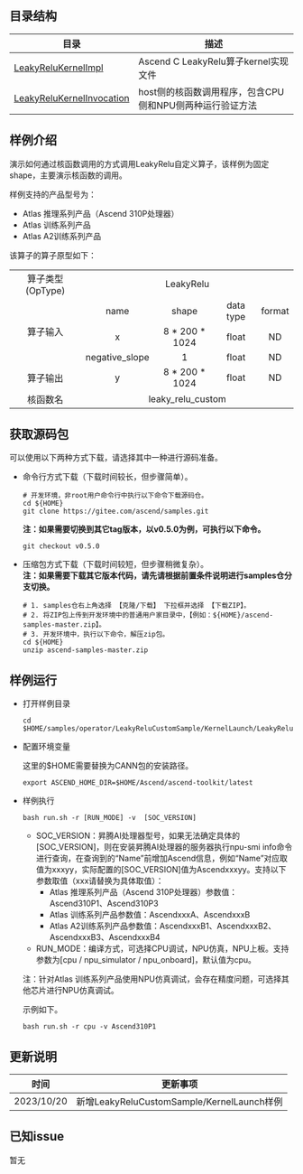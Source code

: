 ## 目录结构
| 目录                  | 描述                   |
|---------------------|----------------------|
| [LeakyReluKernelImpl](./LeakyReluKernelImpl)       | Ascend C LeakyRelu算子kernel实现文件 |
| [LeakyReluKernelInvocation](./LeakyReluKernelInvocation) | host侧的核函数调用程序，包含CPU侧和NPU侧两种运行验证方法 |

## 样例介绍

演示如何通过核函数调用的方式调用LeakyRelu自定义算子，该样例为固定shape，主要演示核函数的调用。

样例支持的产品型号为：
- Atlas 推理系列产品（Ascend 310P处理器）
- Atlas 训练系列产品
- Atlas A2训练系列产品

该算子的算子原型如下：
<table>
<tr><td rowspan="1" align="center">算子类型(OpType)</td><td colspan="4" align="center">LeakyRelu</td></tr>
</tr>
<tr><td rowspan="3" align="center">算子输入</td><td align="center">name</td><td align="center">shape</td><td align="center">data type</td><td align="center">format</td></tr>
<tr><td align="center">x</td><td align="center">8 * 200 * 1024</td><td align="center">float</td><td align="center">ND</td></tr>
<tr><td align="center">negative_slope</td><td align="center">1</td><td align="center">float</td><td align="center">ND</td></tr>
</tr>
</tr>
<tr><td rowspan="1" align="center">算子输出</td><td align="center">y</td><td align="center">8 * 200 * 1024</td><td align="center">float</td><td align="center">ND</td></tr>
</tr>
<tr><td rowspan="1" align="center">核函数名</td><td colspan="4" align="center">leaky_relu_custom</td></tr>
</table>

## 获取源码包
    
 可以使用以下两种方式下载，请选择其中一种进行源码准备。

 - 命令行方式下载（下载时间较长，但步骤简单）。

   ```    
   # 开发环境，非root用户命令行中执行以下命令下载源码仓。    
   cd ${HOME}     
   git clone https://gitee.com/ascend/samples.git
   ```
   **注：如果需要切换到其它tag版本，以v0.5.0为例，可执行以下命令。**
   ```
   git checkout v0.5.0
   ```   
 - 压缩包方式下载（下载时间较短，但步骤稍微复杂）。   
   **注：如果需要下载其它版本代码，请先请根据前置条件说明进行samples仓分支切换。**   
   ``` 
   # 1. samples仓右上角选择 【克隆/下载】 下拉框并选择 【下载ZIP】。    
   # 2. 将ZIP包上传到开发环境中的普通用户家目录中，【例如：${HOME}/ascend-samples-master.zip】。     
   # 3. 开发环境中，执行以下命令，解压zip包。     
   cd ${HOME}    
   unzip ascend-samples-master.zip
   ```

## 样例运行

  - 打开样例目录
        
    ```    
    cd $HOME/samples/operator/LeakyReluCustomSample/KernelLaunch/LeakyReluKernelInvocation
    ```
  - 配置环境变量
    
    这里的\$HOME需要替换为CANN包的安装路径。
    ```
    export ASCEND_HOME_DIR=$HOME/Ascend/ascend-toolkit/latest
    ```

  - 样例执行

    ```
    bash run.sh -r [RUN_MODE] -v  [SOC_VERSION]
    ```
    - SOC_VERSION：昇腾AI处理器型号，如果无法确定具体的[SOC_VERSION]，则在安装昇腾AI处理器的服务器执行npu-smi info命令进行查询，在查询到的“Name”前增加Ascend信息，例如“Name”对应取值为xxxyy，实际配置的[SOC_VERSION]值为Ascendxxxyy。支持以下参数取值（xxx请替换为具体取值）：
      - Atlas 推理系列产品（Ascend 310P处理器）参数值：Ascend310P1、Ascend310P3
      - Atlas 训练系列产品参数值：AscendxxxA、AscendxxxB
      - Atlas A2训练系列产品参数值：AscendxxxB1、AscendxxxB2、AscendxxxB3、AscendxxxB4
    - RUN_MODE：编译方式，可选择CPU调试，NPU仿真，NPU上板。支持参数为[cpu / npu_simulator / npu_onboard]，默认值为cpu。

    注：针对Atlas 训练系列产品使用NPU仿真调试，会存在精度问题，可选择其他芯片进行NPU仿真调试。

    示例如下。
    ```
    bash run.sh -r cpu -v Ascend310P1
    ```

## 更新说明
  | 时间 | 更新事项 |
|----|------|
| 2023/10/20 | 新增LeakyReluCustomSample/KernelLaunch样例 |
  

## 已知issue

  暂无

